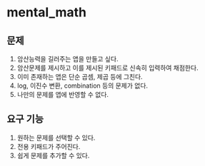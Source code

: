 # mental_math

## 문제
1. 암산능력을 길러주는 앱을 만들고 싶다.
2. 암산문제를 제시하고 이를 제시된 키패드로 신속히 입력하여 채점한다.
3. 이미 존재하는 앱은 단순 곱셈, 제곱 등에 그친다.
4. log, 이진수 변환, combination 등의 문제가 없다.
5. 나만의 문제를 앱에 반영할 수 없다.

## 요구 기능
1. 원하는 문제를 선택할 수 있다.
2. 전용 키패드가 주어진다.
3. 쉽게 문제를 추가할 수 있다.

